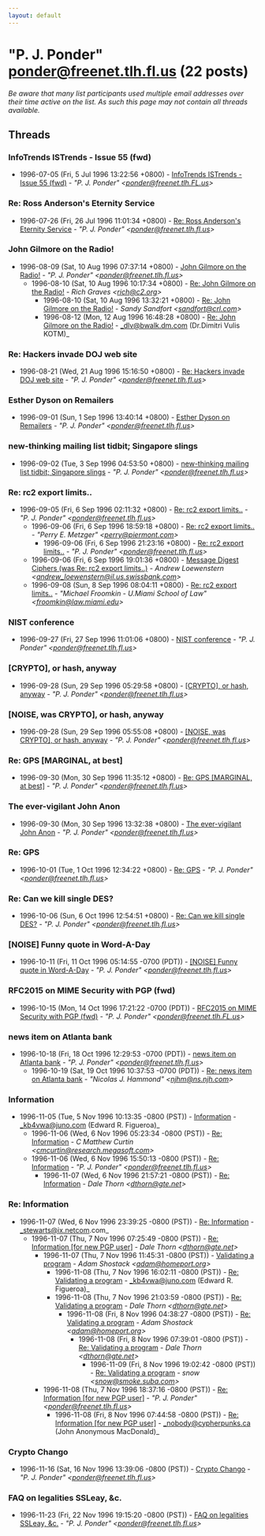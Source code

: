 ```yaml
---
layout: default
---
```


# "P. J. Ponder" <ponder@freenet.tlh.fl.us> (22 posts)

_Be aware that many list participants used multiple email addresses over their time active on the list. As such this page may not contain all threads available._

## Threads

### InfoTrends ISTrends - Issue 55 (fwd)
+ 1996-07-05 (Fri, 5 Jul 1996 13:22:56 +0800) - [InfoTrends ISTrends - Issue 55 (fwd)](/archive/1996/07/52ed75f5ea17a34c1cbb8279a598a586c6685c1c82633903bee90286be5e9711) - _"P. J. Ponder" \<ponder@freenet.tlh.FL.us\>_

### Re: Ross Anderson's Eternity Service
+ 1996-07-26 (Fri, 26 Jul 1996 11:01:34 +0800) - [Re: Ross Anderson's Eternity Service](/archive/1996/07/69f50990171eb049dace71e2ee4c64823839b140e5bc441bea0470d24099fbca) - _"P. J. Ponder" \<ponder@freenet.tlh.fl.us\>_

### John Gilmore on the Radio!
+ 1996-08-09 (Sat, 10 Aug 1996 07:37:14 +0800) - [John Gilmore on the Radio!](/archive/1996/08/b63d9d7c1e5eb1bc40cb8da6c90f622bd851f2571bd66799e6d009c7af93875a) - _"P. J. Ponder" \<ponder@freenet.tlh.fl.us\>_
  + 1996-08-10 (Sat, 10 Aug 1996 10:17:34 +0800) - [Re: John Gilmore on the Radio!](/archive/1996/08/f5ab873d7cca02952a7dab22ebcbbbaf93ca49099140feebecd93b4cdb4f4c91) - _Rich Graves \<rich@c2.org\>_
    + 1996-08-10 (Sat, 10 Aug 1996 13:32:21 +0800) - [Re: John Gilmore on the Radio!](/archive/1996/08/75a1bf38cc4590da2de3b938c4c2d0a8718cdc6f31def35b82de34dcdb36103d) - _Sandy Sandfort \<sandfort@crl.com\>_
    + 1996-08-12 (Mon, 12 Aug 1996 16:48:28 +0800) - [Re: John Gilmore on the Radio!](/archive/1996/08/e13ef177abddb88dd7b64df3f89aa8b3a31a5b93c5988fbeef1486d40e74119b) - _dlv@bwalk.dm.com (Dr.Dimitri Vulis KOTM)_

### Re: Hackers invade DOJ web site
+ 1996-08-21 (Wed, 21 Aug 1996 15:16:50 +0800) - [Re: Hackers invade DOJ web site](/archive/1996/08/eed61843269c89ab4c41278c4998605c7f16211c328552bf20478974757dad23) - _"P. J. Ponder" \<ponder@freenet.tlh.fl.us\>_

### Esther Dyson on Remailers
+ 1996-09-01 (Sun, 1 Sep 1996 13:40:14 +0800) - [Esther Dyson on Remailers](/archive/1996/09/25ae25ad939694d2e1c3aaded6877f53eda474785bd7f5221e1323a2f5f538b6) - _"P. J. Ponder" \<ponder@freenet.tlh.fl.us\>_

### new-thinking mailing list tidbit; Singapore slings
+ 1996-09-02 (Tue, 3 Sep 1996 04:53:50 +0800) - [new-thinking mailing list tidbit; Singapore slings](/archive/1996/09/335d03272e539971e0605a326e907bc88584aad4dd3c3b398958941bdb7ab57b) - _"P. J. Ponder" \<ponder@freenet.tlh.fl.us\>_

### Re: rc2 export limits..
+ 1996-09-05 (Fri, 6 Sep 1996 02:11:32 +0800) - [Re: rc2 export limits..](/archive/1996/09/b3d9a4d876947f495f0c122ea25c6ffaa79eed406372b85416e78d1ef922caca) - _"P. J. Ponder" \<ponder@freenet.tlh.fl.us\>_
  + 1996-09-06 (Fri, 6 Sep 1996 18:59:18 +0800) - [Re: rc2 export limits..](/archive/1996/09/a30ec235d3c448df0d018ebb46cb6200c93cfa21d022bd144c78d5562a9218fd) - _"Perry E. Metzger" \<perry@piermont.com\>_
    + 1996-09-06 (Fri, 6 Sep 1996 21:23:16 +0800) - [Re: rc2 export limits..](/archive/1996/09/4b7b249de38b6d33ebdf36b39f0bdc109ffbaa4a889d48673558f326ce4e4bdd) - _"P. J. Ponder" \<ponder@freenet.tlh.fl.us\>_
  + 1996-09-06 (Fri, 6 Sep 1996 19:01:36 +0800) - [Message Digest Ciphers (was Re: rc2 export limits..)](/archive/1996/09/5484dded930c373c0d1c725e89bffab70152619bc83ebe9b0062b81a07a2bba9) - _Andrew Loewenstern \<andrew_loewenstern@il.us.swissbank.com\>_
  + 1996-09-08 (Sun, 8 Sep 1996 08:04:11 +0800) - [Re: rc2 export limits..](/archive/1996/09/a353be0e1345065a3619ab490b9bdf08d8f81ce875a643be0b3ec2a3733a0761) - _"Michael Froomkin - U.Miami School of Law" \<froomkin@law.miami.edu\>_

### NIST conference
+ 1996-09-27 (Fri, 27 Sep 1996 11:01:06 +0800) - [NIST conference](/archive/1996/09/fac4fe55a685cf2c01ec713c18834db62d16f0640685a16d7edd519150b2de4a) - _"P. J. Ponder" \<ponder@freenet.tlh.fl.us\>_

### [CRYPTO], or hash, anyway
+ 1996-09-28 (Sun, 29 Sep 1996 05:29:58 +0800) - [[CRYPTO], or hash, anyway](/archive/1996/09/741c28fff0ac8381bdd76f302fb7b14bc7a9c42a2686b5982d5c7ba1b150b189) - _"P. J. Ponder" \<ponder@freenet.tlh.fl.us\>_

### [NOISE, was CRYPTO], or hash, anyway
+ 1996-09-28 (Sun, 29 Sep 1996 05:55:08 +0800) - [[NOISE, was CRYPTO], or hash, anyway](/archive/1996/09/6a64660c3a627dd103d2deb0e8972c23ee2497ff6b52208cd20891a8d04bef8d) - _"P. J. Ponder" \<ponder@freenet.tlh.fl.us\>_

### Re: GPS [MARGINAL, at best]
+ 1996-09-30 (Mon, 30 Sep 1996 11:35:12 +0800) - [Re: GPS [MARGINAL, at best]](/archive/1996/09/ca7620dd3e920f08a4ba83e7d51bfb1301f6f252654f218400839c49238f2015) - _"P. J. Ponder" \<ponder@freenet.tlh.fl.us\>_

### The ever-vigilant John Anon
+ 1996-09-30 (Mon, 30 Sep 1996 13:32:38 +0800) - [The ever-vigilant John Anon](/archive/1996/09/c6b0b372fa05f9cbd27f9abfa09dd87885f8258721ac5c85fd70e05a9ffe8e8a) - _"P. J. Ponder" \<ponder@freenet.tlh.fl.us\>_

### Re: GPS
+ 1996-10-01 (Tue, 1 Oct 1996 12:34:22 +0800) - [Re: GPS](/archive/1996/10/c75b39009ff8a246463c6231da1e50c2fa6a8db2aef8ea01ad69681cf5e40c40) - _"P. J. Ponder" \<ponder@freenet.tlh.fl.us\>_

### Re: Can we kill single DES?
+ 1996-10-06 (Sun, 6 Oct 1996 12:54:51 +0800) - [Re: Can we kill single DES?](/archive/1996/10/4e82ffd6edcf9775448314fcfc25f685efff6c241709178e40afdce6c6ef3541) - _"P. J. Ponder" \<ponder@freenet.tlh.fl.us\>_

### [NOISE] Funny quote in Word-A-Day
+ 1996-10-11 (Fri, 11 Oct 1996 05:14:55 -0700 (PDT)) - [[NOISE] Funny quote in Word-A-Day](/archive/1996/10/e9488efd84a4bfe3d085a25f69454135b538952a4953b32f5aad76c03fa0274e) - _"P. J. Ponder" \<ponder@freenet.tlh.fl.us\>_

### RFC2015 on MIME Security with PGP (fwd)
+ 1996-10-15 (Mon, 14 Oct 1996 17:21:22 -0700 (PDT)) - [RFC2015 on MIME Security with PGP (fwd)](/archive/1996/10/db23394c70bedde1cf44330950cbf004df76fee5c41440b4f7b05e3f578baaf0) - _"P. J. Ponder" \<ponder@freenet.tlh.FL.us\>_

### news item on Atlanta bank
+ 1996-10-18 (Fri, 18 Oct 1996 12:29:53 -0700 (PDT)) - [news item on Atlanta bank](/archive/1996/10/8c463cd0076dceb023a20f5c8a60aa1969f3881c81fca580996660dcd4262b25) - _"P. J. Ponder" \<ponder@freenet.tlh.fl.us\>_
  + 1996-10-19 (Sat, 19 Oct 1996 10:37:53 -0700 (PDT)) - [Re: news item on Atlanta bank](/archive/1996/10/2250a3b0d08ae2cb2875ff09dae16cec0baf6e0ec245a4bbda2804f2fd7787f7) - _"Nicolas J. Hammond" \<njhm@ns.njh.com\>_

### Information
+ 1996-11-05 (Tue, 5 Nov 1996 10:13:35 -0800 (PST)) - [Information](/archive/1996/11/49ede31248df99348707cf7de9cef27dda7ea8bb78016c73905bdbc856d1e337) - _kb4vwa@juno.com (Edward R. Figueroa)_
  + 1996-11-06 (Wed, 6 Nov 1996 05:23:34 -0800 (PST)) - [Re: Information](/archive/1996/11/9b847438bc19e7b6a1abd0d160283a41821fc92ed8713cf2fef0db2ba7a8c601) - _C Matthew Curtin \<cmcurtin@research.megasoft.com\>_
  + 1996-11-06 (Wed, 6 Nov 1996 15:50:13 -0800 (PST)) - [Re: Information](/archive/1996/11/eebcf67e2e9d0c3cd4482c5a84d1f4bc1f27a6bf0964efad6f70d15eff0be0ae) - _"P. J. Ponder" \<ponder@freenet.tlh.fl.us\>_
    + 1996-11-07 (Wed, 6 Nov 1996 21:57:21 -0800 (PST)) - [Re: Information](/archive/1996/11/b2d50b5894956a9fcf85d7f7b0001a4659fec5ed771e10fd5da28182512cfe49) - _Dale Thorn \<dthorn@gte.net\>_

### Re: Information
+ 1996-11-07 (Wed, 6 Nov 1996 23:39:25 -0800 (PST)) - [Re: Information](/archive/1996/11/6d689018909a585e0bbd87650f76276edd5b9a9a410bb044d35b141b96932b29) - _stewarts@ix.netcom.com_
  + 1996-11-07 (Thu, 7 Nov 1996 07:25:49 -0800 (PST)) - [Re: Information [for new PGP user]](/archive/1996/11/05d14f3ad45168b152faa643d1f5375b9e19fa75d390d7fe0f9bc7caf36b6faa) - _Dale Thorn \<dthorn@gte.net\>_
    + 1996-11-07 (Thu, 7 Nov 1996 11:45:31 -0800 (PST)) - [Validating a program](/archive/1996/11/db16b71821f96ce6c0b5ab477e52ebdbdb575c40b10cf50d590b4978822c04ff) - _Adam Shostack \<adam@homeport.org\>_
      + 1996-11-08 (Thu, 7 Nov 1996 16:02:11 -0800 (PST)) - [Re: Validating a program](/archive/1996/11/700a07b5bd4e4102a77decb8250cc4a5869fc92e38d00b5a6920defc2bf3511a) - _kb4vwa@juno.com (Edward R. Figueroa)_
      + 1996-11-08 (Thu, 7 Nov 1996 21:03:59 -0800 (PST)) - [Re: Validating a program](/archive/1996/11/66758a116c55181c202438c93a4de8bde5cb3ec3f347d03ec13557c8e39c1205) - _Dale Thorn \<dthorn@gte.net\>_
        + 1996-11-08 (Fri, 8 Nov 1996 04:38:27 -0800 (PST)) - [Re: Validating a program](/archive/1996/11/a814092273ae17e2c1c913b12144b5f6567a6787ff7378430df955535cf6a72d) - _Adam Shostack \<adam@homeport.org\>_
          + 1996-11-08 (Fri, 8 Nov 1996 07:39:01 -0800 (PST)) - [Re: Validating a program](/archive/1996/11/d506e767b3d87d4c47e26127f55d269f7373ba4af64a601c3ed4c26166d17c30) - _Dale Thorn \<dthorn@gte.net\>_
            + 1996-11-09 (Fri, 8 Nov 1996 19:02:42 -0800 (PST)) - [Re: Validating a program](/archive/1996/11/a43c986a0cf538f4f967f599f2f0850d4e848f19e0e86bc968acc296423a3d9b) - _snow \<snow@smoke.suba.com\>_
    + 1996-11-08 (Thu, 7 Nov 1996 18:37:16 -0800 (PST)) - [Re: Information [for new PGP user]](/archive/1996/11/a7ae26e44b71e740975fc191b750b34ffc09762ffb6c6dce5b1ff33dcece8e2d) - _"P. J. Ponder" \<ponder@freenet.tlh.fl.us\>_
      + 1996-11-08 (Fri, 8 Nov 1996 07:44:58 -0800 (PST)) - [Re: Information [for new PGP user]](/archive/1996/11/f5aacb324734c250863dad6542cdf0448bae3658539932b1eeb3fb633f982c23) - _nobody@cypherpunks.ca (John Anonymous MacDonald)_

### Crypto Chango
+ 1996-11-16 (Sat, 16 Nov 1996 13:39:06 -0800 (PST)) - [Crypto Chango](/archive/1996/11/0c3bc85e1e09746b37a47908e6537521881a729155d7a2f869e45f372292b3d4) - _"P. J. Ponder" \<ponder@freenet.tlh.fl.us\>_

### FAQ on legalities SSLeay, &c.
+ 1996-11-23 (Fri, 22 Nov 1996 19:15:20 -0800 (PST)) - [FAQ on legalities SSLeay, &c.](/archive/1996/11/1671f368357135bf28a668f1eaccda91065d5f772a4be774c57e561a7410a282) - _"P. J. Ponder" \<ponder@freenet.tlh.fl.us\>_

